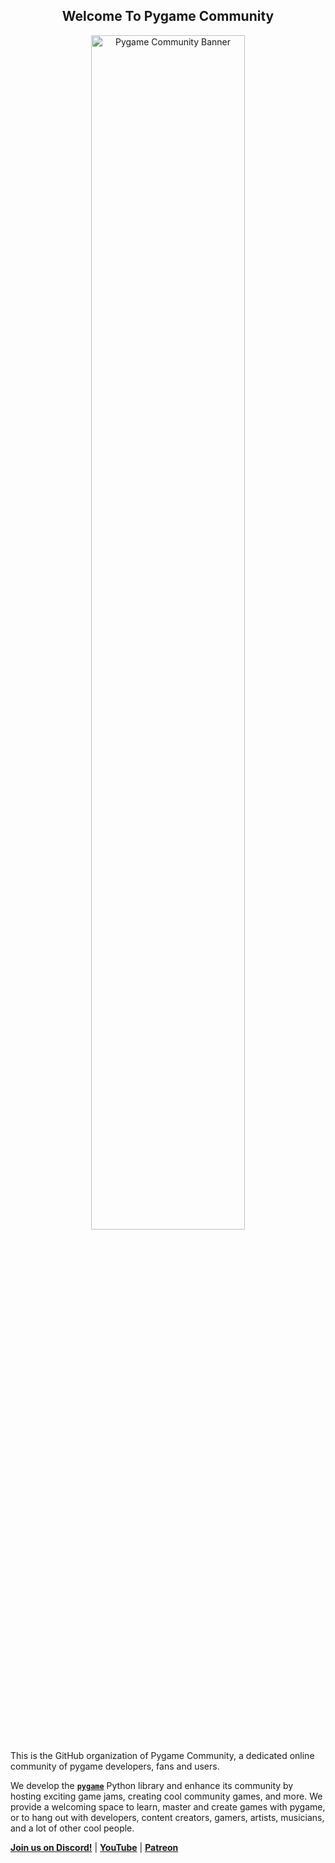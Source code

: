 <h2 align="center">Welcome To Pygame Community</h2>

<p align="center">
  <img src="https://user-images.githubusercontent.com/65417594/150978711-583ebd68-d644-4a16-a161-52e8cbd3097b.png"
       alt="Pygame Community Banner"
       width="70%">
</p>



This is the GitHub organization of Pygame Community, a dedicated online community of pygame developers, fans and users.

We develop the **[`pygame`](https://www.github.com/pygame-community/pygame-ce)** Python library and enhance its community by hosting exciting game jams, creating cool community games, and more.
We provide a welcoming space to learn, master and create games with pygame, or to hang out with developers, content creators, gamers, artists, musicians, and a lot of other cool people.

**[Join us on Discord!](https://discord.gg/pygame)** | **[YouTube](https://www.youtube.com/@pygamecommunity)** | **[Patreon](https://www.patreon.com/pygamecommunity)**
